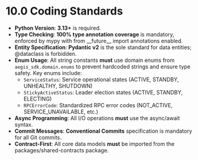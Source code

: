 # **10.0 Coding Standards**

* **Python Version**: **3.13+** is required.
* **Type Checking**: **100% type annotation coverage** is mandatory, enforced by mypy with from \_\_future\_\_ import annotations enabled.
* **Entity Specification**: **Pydantic v2** is the sole standard for data entities; @dataclass is forbidden.
* **Enum Usage**: All string constants **must** use domain enums from `aegis_sdk.domain.enums` to prevent hardcoded strings and ensure type safety. Key enums include:
  * `ServiceStatus`: Service operational states (ACTIVE, STANDBY, UNHEALTHY, SHUTDOWN)
  * `StickyActiveStatus`: Leader election states (ACTIVE, STANDBY, ELECTING)
  * `RPCErrorCode`: Standardized RPC error codes (NOT_ACTIVE, SERVICE_UNAVAILABLE, etc.)
* **Async Programming**: All I/O operations **must** use the async/await syntax.
* **Commit Messages**: **Conventional Commits** specification is mandatory for all Git commits.
* **Contract-First**: All core data models **must** be imported from the packages/shared-contracts package.
